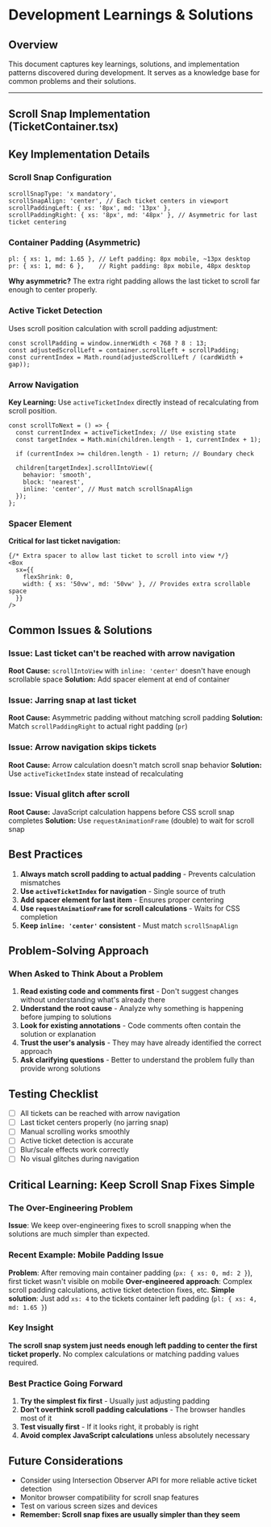 # Development Learnings & Solutions

## Overview
This document captures key learnings, solutions, and implementation patterns discovered during development. It serves as a knowledge base for common problems and their solutions.

---

## Scroll Snap Implementation (TicketContainer.tsx)

## Key Implementation Details

### Scroll Snap Configuration
```tsx
scrollSnapType: 'x mandatory',
scrollSnapAlign: 'center', // Each ticket centers in viewport
scrollPaddingLeft: { xs: '8px', md: '13px' },
scrollPaddingRight: { xs: '8px', md: '48px' }, // Asymmetric for last ticket centering
```

### Container Padding (Asymmetric)
```tsx
pl: { xs: 1, md: 1.65 }, // Left padding: 8px mobile, ~13px desktop
pr: { xs: 1, md: 6 },    // Right padding: 8px mobile, 48px desktop
```

**Why asymmetric?** The extra right padding allows the last ticket to scroll far enough to center properly.

### Active Ticket Detection
Uses scroll position calculation with scroll padding adjustment:
```tsx
const scrollPadding = window.innerWidth < 768 ? 8 : 13;
const adjustedScrollLeft = container.scrollLeft + scrollPadding;
const currentIndex = Math.round(adjustedScrollLeft / (cardWidth + gap));
```

### Arrow Navigation
**Key Learning:** Use `activeTicketIndex` directly instead of recalculating from scroll position.

```tsx
const scrollToNext = () => {
  const currentIndex = activeTicketIndex; // Use existing state
  const targetIndex = Math.min(children.length - 1, currentIndex + 1);
  
  if (currentIndex >= children.length - 1) return; // Boundary check
  
  children[targetIndex].scrollIntoView({
    behavior: 'smooth',
    block: 'nearest',
    inline: 'center', // Must match scrollSnapAlign
  });
};
```

### Spacer Element
**Critical for last ticket navigation:**
```tsx
{/* Extra spacer to allow last ticket to scroll into view */}
<Box
  sx={{
    flexShrink: 0,
    width: { xs: '50vw', md: '50vw' }, // Provides extra scrollable space
  }}
/>
```

## Common Issues & Solutions

### Issue: Last ticket can't be reached with arrow navigation
**Root Cause:** `scrollIntoView` with `inline: 'center'` doesn't have enough scrollable space
**Solution:** Add spacer element at end of container

### Issue: Jarring snap at last ticket
**Root Cause:** Asymmetric padding without matching scroll padding
**Solution:** Match `scrollPaddingRight` to actual right padding (`pr`)

### Issue: Arrow navigation skips tickets
**Root Cause:** Arrow calculation doesn't match scroll snap behavior
**Solution:** Use `activeTicketIndex` state instead of recalculating

### Issue: Visual glitch after scroll
**Root Cause:** JavaScript calculation happens before CSS scroll snap completes
**Solution:** Use `requestAnimationFrame` (double) to wait for scroll snap

## Best Practices

1. **Always match scroll padding to actual padding** - Prevents calculation mismatches
2. **Use `activeTicketIndex` for navigation** - Single source of truth
3. **Add spacer element for last item** - Ensures proper centering
4. **Use `requestAnimationFrame` for scroll calculations** - Waits for CSS completion
5. **Keep `inline: 'center'` consistent** - Must match `scrollSnapAlign`

## Problem-Solving Approach

### When Asked to Think About a Problem
1. **Read existing code and comments first** - Don't suggest changes without understanding what's already there
2. **Understand the root cause** - Analyze why something is happening before jumping to solutions
3. **Look for existing annotations** - Code comments often contain the solution or explanation
4. **Trust the user's analysis** - They may have already identified the correct approach
5. **Ask clarifying questions** - Better to understand the problem fully than provide wrong solutions

## Testing Checklist

- [ ] All tickets can be reached with arrow navigation
- [ ] Last ticket centers properly (no jarring snap)
- [ ] Manual scrolling works smoothly
- [ ] Active ticket detection is accurate
- [ ] Blur/scale effects work correctly
- [ ] No visual glitches during navigation

## Critical Learning: Keep Scroll Snap Fixes Simple

### The Over-Engineering Problem
**Issue**: We keep over-engineering fixes to scroll snapping when the solutions are much simpler than expected.

### Recent Example: Mobile Padding Issue
**Problem**: After removing main container padding (`px: { xs: 0, md: 2 }`), first ticket wasn't visible on mobile
**Over-engineered approach**: Complex scroll padding calculations, active ticket detection fixes, etc.
**Simple solution**: Just add `xs: 4` to the tickets container left padding (`pl: { xs: 4, md: 1.65 }`)

### Key Insight
**The scroll snap system just needs enough left padding to center the first ticket properly.** No complex calculations or matching padding values required.

### Best Practice Going Forward
1. **Try the simplest fix first** - Usually just adjusting padding
2. **Don't overthink scroll padding calculations** - The browser handles most of it
3. **Test visually first** - If it looks right, it probably is right
4. **Avoid complex JavaScript calculations** unless absolutely necessary

## Future Considerations

- Consider using Intersection Observer API for more reliable active ticket detection
- Monitor browser compatibility for scroll snap features
- Test on various screen sizes and devices
- **Remember: Scroll snap fixes are usually simpler than they seem**

